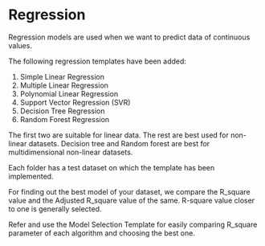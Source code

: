 # Regression

Regression models are used when we want to predict data of continuous values.

The following regression templates have been added:
1. Simple Linear Regression
2. Multiple Linear Regression
3. Polynomial Linear Regression
4. Support Vector Regression (SVR)
5. Decision Tree Regression
6. Random Forest Regression

The first two are suitable for linear data. The rest are best used for non-linear datasets. Decision tree and Random forest are best for multidimensional
non-linear datasets. 

Each folder has a test dataset on which the template has been implemented.

For finding out the best model of your dataset, we compare the R_square value and the Adjusted R_square value of the same. 
R-square value closer to one is generally selected. 

Refer and use the Model Selection Template for easily comparing R_square parameter of each algorithm and choosing the best one.
